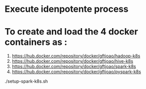 
  # Execute idenpotente process
  # To create and load the 4 docker containers as :

   1. https://hub.docker.com/repository/docker/gftjoao/hadoop-k8s
   2. https://hub.docker.com/repository/docker/gftjoao/hive-k8s
   3. https://hub.docker.com/repository/docker/gftjoao/spark-k8s
   4. https://hub.docker.com/repository/docker/gftjoao/pyspark-k8s 

  ./setup-spark-k8s.sh 


